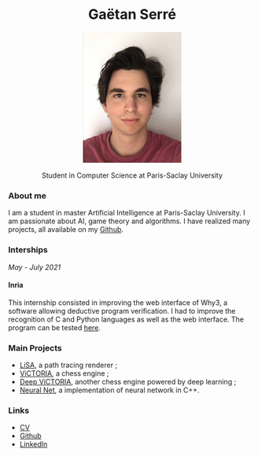 <div style="text-align: center">
<h1>
  Gaëtan Serré
</h1>
<p>
<img src="assets/img-01.jpg" width=200 heigth=300>
</p>
<p>
Student in Computer Science at Paris-Saclay University
</p>
</div>



### About me
I am a student in master Artificial Intelligence at Paris-Saclay University.
I am passionate about AI, game theory and algorithms. I have realized many projects, all available on my <a target="_blank" href="https://github.com/LE10EENFAIT">Github</a>.


### Interships
*May - July 2021*
#### Inria
This internship consisted in improving the web interface of Why3, a software allowing deductive program verification. I had to improve the recognition of C and Python languages as well as the web interface. The program can be tested [here](http://why3.lri.fr/try/).

### Main Projects
+ <a href="https://github.com/LE10EENFAIT/LiSA-Path-Tracing-Renderer" target="_blank">LiSA</a>, a path tracing renderer ;
+ <a href="https://github.com/LE10EENFAIT/ViCTORIA" target="_blank">ViCTORIA</a>, a chess engine ;
+ <a href="https://github.com/LE10EENFAIT/Deep-ViCTORIA" target="_blank">Deep ViCTORIA</a>, another chess engine powered by deep learning ;
+ <a href="https://github.com/LE10EENFAIT/NeuralNet" target="_blank">Neural Net</a>, a implementation of neural network in C++.

### Links
+ <a target="_blank" href="https://le10eenfait.github.io/assets/CV.pdf">CV</a>
+ <a target="_blank" href="https://github.com/LE10EENFAIT">Github</a>
+ <a target="_blank" href="https://www.linkedin.com/in/ga%C3%ABtan-serr%C3%A9-165974205/">LinkedIn</a>

